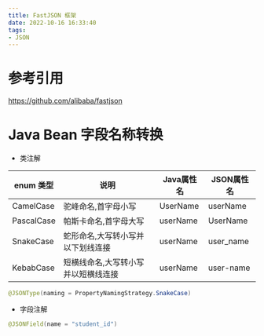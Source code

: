 ```yaml
---
title: FastJSON 框架
date: 2022-10-16 16:33:40
tags:
- JSON
---
```



# 参考引用

https://github.com/alibaba/fastjson


# Java Bean 字段名称转换

- 类注解

|enum 类型|说明|Java属性名|JSON属性名|
|-|-|-|-|
|CamelCase|驼峰命名,首字母小写|UserName|userName|
|PascalCase|帕斯卡命名,首字母大写|userName|UserName|
|SnakeCase|蛇形命名,大写转小写并以下划线连接|userName|user_name|
|KebabCase|短横线命名,大写转小写并以短横线连接|userName|user-name|

```java
@JSONType(naming = PropertyNamingStrategy.SnakeCase)
```

- 字段注解

```java
@JSONField(name = "student_id")
```

